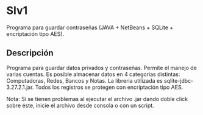 # SIv1
Programa para guardar contraseñas (JAVA + NetBeans + SQLite + encriptación tipo AES).

## Descripción

Programa para guardar datos privados y contraseñas. Permite el manejo de varias cuentas. Es posible almacenar datos en 4 categorias distintas: Computadoras, Redes, Bancos y Notas.
La libreria utilizada es sqlite-jdbc-3.27.2.1.jar. Todos los registros se protegen con encriptación tipo AES.

Nota: Si se tienen problemas al ejecutar el archivo .jar dando doble click sobre éste, inicie el archivo desde consola o con un script.

